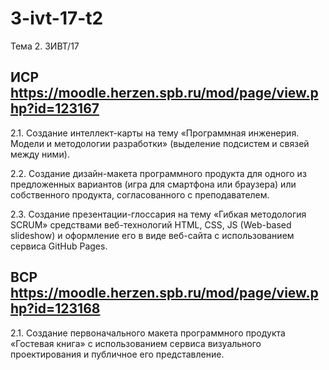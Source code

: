 # 3-ivt-17-t2
Тема 2. 3ИВТ/17

## ИСР https://moodle.herzen.spb.ru/mod/page/view.php?id=123167

2.1. Создание интеллект-карты на тему «Программная инженерия. Модели и методологии разработки» (выделение подсистем и связей между ними).
 
2.2. Создание дизайн-макета программного продукта для одного из предложенных вариантов (игра для смартфона или браузера) или собственного продукта, согласованного с преподавателем.
  
2.3. Создание презентации-глоссария на тему «Гибкая методология SCRUM» средствами веб-технологий HTML, CSS, JS (Web-based slideshow) и оформление его в виде веб-сайта с использованием сервиса GitHub Pages.

## ВСР https://moodle.herzen.spb.ru/mod/page/view.php?id=123168

2.1. Создание первоначального макета программного продукта «Гостевая книга» с использованием сервиса визуального проектирования и публичное его представление.
